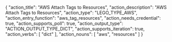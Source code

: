 {
"action_title": "AWS Attach Tags to Resources",
"action_description": "AWS Attach Tags to Resources",
"action_type": "LEGO_TYPE_AWS",
"action_entry_function": "aws_tag_resources",
"action_needs_credential": true,
"action_supports_poll": true,
"action_output_type": "ACTION_OUTPUT_TYPE_DICT",
"action_supports_iteration": true,
"action_verbs": [
"dict"
],
"action_nouns": [
"aws",
"resources"
]
}
